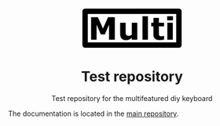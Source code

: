<p align="center">
  <a href="https://github.com/Multi-keyboard/Multi">
    <img src="https://raw.githubusercontent.com/Multi-keyboard/Multi/master/docs/resources/logo.png" width="40%">
  </a>
  <h1 align="center"">Test repository</h1>

  <p align="center">
    Test repository for the multifeatured diy keyboard
  </p>
</p>

The documentation is located in the [main repository](https://github.com/Multi-keyboard/Multi).